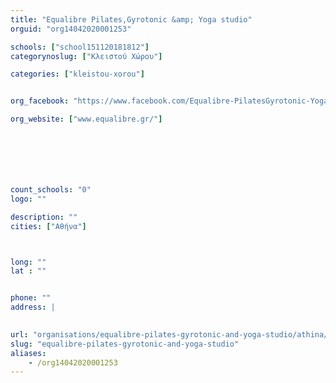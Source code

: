 ```yaml
---
title: "Equalibre Pilates,Gyrotonic &amp; Yoga studio"
orguid: "org14042020001253"

schools: ["school151120181812"]
categorynoslug: ["Κλειστού Χώρου"]

categories: ["kleistou-xorou"]


org_facebook: "https://www.facebook.com/Equalibre-PilatesGyrotonic-Yoga-studio/204183092928922"

org_website: ["www.equalibre.gr/"]







count_schools: "0"
logo: ""

description: ""
cities: ["Αθήνα"]



long: ""
lat : ""


phone: ""
address: |
    

url: "organisations/equalibre-pilates-gyrotonic-and-yoga-studio/athina/kleistou-xorou"
slug: "equalibre-pilates-gyrotonic-and-yoga-studio"
aliases:
    - /org14042020001253
---
```



